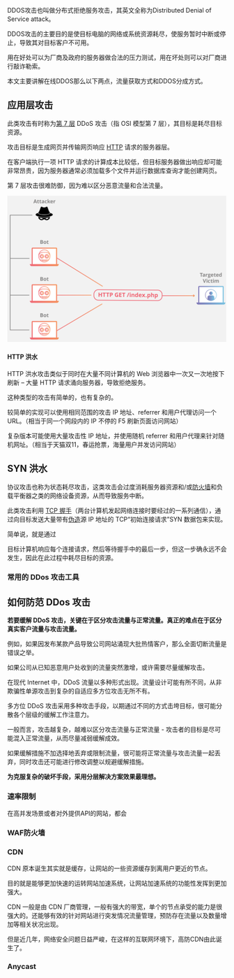 DDOS攻击也叫做分布式拒绝服务攻击，其英文全称为Distributed Denial of Service attack。

DDOS攻击的主要目的是使目标电脑的网络或系统资源耗尽，使服务暂时中断或停止，导致其对目标客户不可用。

用在好处可以为厂商及政府的服务器做合法的压力测试，用在坏处则可以对厂商进行敲诈勒索。

本文主要讲解在线DDOS那么以下两点，流量获取方式和DDOS分成方式。









## 应用层攻击



此类攻击有时称为[第 7 层](https://www.cloudflare.com/zh-cn/learning/ddos/what-is-layer-7) DDoS 攻击（指 OSI 模型第 7 层），其目标是耗尽目标资源。

攻击目标是生成网页并传输网页响应 [HTTP](https://www.cloudflare.com/zh-cn/learning/ddos/glossary/hypertext-transfer-protocol-http) 请求的服务器层。

在客户端执行一项 HTTP 请求的计算成本比较低，但目标服务器做出响应却可能非常昂贵，因为服务器通常必须加载多个文件并运行数据库查询才能创建网页。

第 7 层攻击很难防御，因为难以区分恶意流量和合法流量。



![HTTP 洪水 DDoS Attack](CC攻击和DDos攻击.assets/http-flood-ddos-attack.png)



#### HTTP 洪水

HTTP 洪水攻击类似于同时在大量不同计算机的 Web 浏览器中一次又一次地按下刷新 – 大量 HTTP 请求涌向服务器，导致拒绝服务。

这种类型的攻击有简单的，也有复杂的。

较简单的实现可以使用相同范围的攻击 IP 地址、referrer 和用户代理访问一个 URL。（相当于同一个网段内的 IP 不停的 F5 刷新页面访问网站）

复杂版本可能使用大量攻击性 IP 地址，并使用随机 referrer 和用户代理来针对随机网址。（相当于天猫双11，春运抢票，海量用户并发访问网站）















## SYN 洪水



协议攻击也称为状态耗尽攻击，这类攻击会过度消耗服务器资源和/或[防火墙](https://www.cloudflare.com/zh-cn/learning/security/what-is-a-firewall)和负载平衡器之类的网络设备资源，从而导致服务中断。





此类攻击利用 [TCP 握手](https://www.cloudflare.com/zh-cn/learning/ddos/glossary/tcp-ip)（两台计算机发起网络连接时要经过的一系列通信），通过向目标发送大量带有[伪造](https://www.cloudflare.com/zh-cn/learning/ddos/glossary/ip-spoofing)源 IP 地址的 TCP“初始连接请求”SYN 数据包来实现。

简单说，就是通过

目标计算机响应每个连接请求，然后等待握手中的最后一步，但这一步确永远不会发生，因此在此过程中耗尽目标的资源。



### 常用的 DDos 攻击工具







## 如何防范 DDos 攻击



**若要缓解 DDoS 攻击，关键在于区分攻击流量与正常流量。真正的难点在于区分真实客户流量与攻击流量。**



例如，如果因发布某款产品导致公司网站涌现大批热情客户，那么全面切断流量是错误之举。

如果公司从已知恶意用户处收到的流量突然激增，或许需要尽量缓解攻击。

在现代 Internet 中，DDoS 流量以多种形式出现。流量设计可能有所不同，从非欺骗性单源攻击到复杂的自适应多方位攻击无所不有。



多方位 DDoS 攻击采用多种攻击手段，以期通过不同的方式击垮目标，很可能分散各个层级的缓解工作注意力。

一般而言，攻击越复杂，越难以区分攻击流量与正常流量 - 攻击者的目标是尽可能混入正常流量，从而尽量减弱缓解成效。



如果缓解措施不加选择地丢弃或限制流量，很可能将正常流量与攻击流量一起丢弃，同时攻击还可能进行修改调整以规避缓解措施。

**为克服复杂的破坏手段，采用分层解决方案效果最理想。**





### 速率限制

在高并发场景或者对外提供API的网站，都会





### WAF防火墙





### CDN

CDN 原本诞生其实就是缓存，让网站的一些资源缓存到离用户更近的节点。

目的就是能够更加快速的运转网站加速系统，让网站加速系统的功能性发挥到更加强大。

CDN 一般是由 CDN 厂商管理，一般有强大的带宽，单个的节点承受的能力是很强大的。还能够有效的针对网站进行突发情况流量管理，预防存在流量以及数量增加等相关状况出现。 

但是近几年，网络安全问题日益严峻，在这样的互联网环境下，高防CDN由此诞生了。









### Anycast